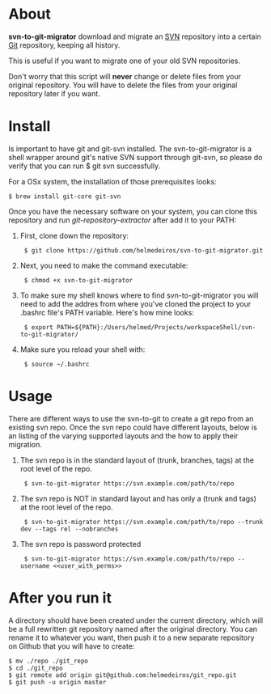 About
=====

**svn-to-git-migrator** download and migrate an [SVN](http://pt.wikipedia.org/wiki/Subversion) repository into a certain [Git](http://git-scm.com) repository, keeping all history.

This is useful if you want to migrate one of your old SVN repositories.

Don't worry that this script will **never** change or delete files from your original repository. You will have to delete the files from your original repository later if you want.

Install
=====
Is important to have git and git-svn installed. The svn-to-git-migrator is a shell wrapper around git's native SVN support through git-svn, so please do verify that you can run $ git svn successfully. 

For a OSx system, the installation of those prerequisites looks:

    $ brew install git-core git-svn

Once you have the necessary software on your system, you can clone this repository and run *git-repository-extractor* after add it to your PATH:

1. First, clone down the repository:	

        $ git clone https://github.com/helmedeiros/svn-to-git-migrator.git

2. Next, you need to make the command executable:

        $ chmod +x svn-to-git-migrator

3. To make sure my shell knows where to find svn-to-git-migrator you will need to add the addres from where you've cloned the project to your .bashrc file's PATH variable. Here's how mine looks:

        $ export PATH=${PATH}:/Users/helmed/Projects/workspaceShell/svn-to-git-migrator/

4. Make sure you reload your shell with:

        $ source ~/.bashrc


Usage
=====

There are different ways to use the svn-to-git to create a git repo from an existing svn repo. Once the svn repo could have different layouts, below is an listing of the varying supported layouts and the how to apply their migration.

1. The svn repo is in the standard layout of (trunk, branches, tags) at the root level of the repo.

        $ svn-to-git-migrator https://svn.example.com/path/to/repo

2. The svn repo is NOT in standard layout and has only a (trunk and tags) at the root level of the repo.

        $ svn-to-git-migrator https://svn.example.com/path/to/repo --trunk dev --tags rel --nobranches

3. The svn repo is password protected

        $ svn-to-git-migrator https://svn.example.com/path/to/repo --username <<user_with_perms>>

After you run it
================

A directory should have been created under the current directory, which will be a full rewritten git repository named after the original directory. You can rename it to whatever you want, then push it to a new separate repository on Github that you will have to create:

	$ mv ./repo ./git_repo
	$ cd ./git_repo
	$ git remote add origin git@github.com:helmedeiros/git_repo.git
	$ git push -u origin master
